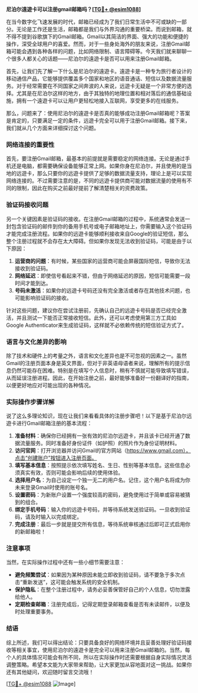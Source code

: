 **尼泊尔遠遊卡可以注册gmail邮箱吗？[[TG💪+ @esim1088](https://t.me/s/esim1088)]**

在当今数字化飞速发展的时代，邮箱已经成为了我们日常生活中不可或缺的一部分。无论是工作还是生活，邮箱都是我们与外界沟通的重要桥梁。而说到邮箱，就不得不提到谷歌旗下的Gmail邮箱。Gmail以其简洁的界面、强大的功能和便捷的操作，深受全球用户的喜爱。然而，对于一些身处海外的朋友来说，注册Gmail邮箱可能会遇到各种各样的问题，比如网络限制、语言障碍等。今天我们就来聊聊一个很多人都关心的话题——尼泊尔的遠遊卡是否可以用来注册Gmail邮箱。

首先，让我们先了解一下什么是尼泊尔的遠遊卡。遠遊卡是一种专为旅行者设计的移动通信产品，它能够提供覆盖多个国家和地区的语音通话、短信以及数据流量服务。对于经常需要在不同国家之间奔波的人来说，远遊卡无疑是一个非常方便的选择。尤其是在尼泊尔这样的地方，由于其独特的地理位置和相对落后的通信基础设施，拥有一个遠遊卡可以让用户更轻松地接入互联网，享受更多的在线服务。

那么，问题来了：使用尼泊尔的遠遊卡是否真的能够成功注册Gmail邮箱呢？答案是肯定的，只要满足一定的条件，远遊卡完全可以用于注册Gmail邮箱。接下来，我们就从几个方面来详细探讨这个问题。

### 网络连接的重要性

首先，要注册Gmail邮箱，最基本的前提就是需要稳定的网络连接。无论是通过手机还是电脑，都需要确保设备能够正常上网。如果你身在尼泊尔，并且使用的是当地的远遊卡，那么只要你的远遊卡提供了足够的数据流量支持，理论上是可以实现网络连接的。不过需要注意的是，不同的远遊卡提供商可能对数据流量的使用有不同的限制，因此在购买之前最好提前了解清楚相关的资费政策。

### 验证码接收问题

另一个关键因素是验证码的接收。在注册Gmail邮箱的过程中，系统通常会发送一封包含验证码的邮件到你的备用手机号或电子邮箱地址上，你需要输入这个验证码才能完成注册流程。如果你的远遊卡能够顺利接收来自Google的验证短信，那么整个注册过程就不会存在太大障碍。但如果你发现无法收到验证码，可能是由于以下原因：

1. **运营商的问题**：有时候，某些国家的运营商可能会屏蔽国际短信，导致你无法接收到验证码。
2. **网络延迟**：即使信号看起来不错，但由于网络延迟的原因，短信可能需要一段时间才能到达。
3. **号码未激活**：如果你的远遊卡号码还没有完全激活或者存在其他技术问题，也可能影响验证码的接收。

针对这些问题，建议你在尝试注册前，先确认自己的远遊卡号码是否已经完全激活，并且测试一下能否正常接收短信。此外，还可以考虑使用第三方工具如Google Authenticator来生成验证码，这样就不必依赖传统的短信验证方式了。

### 语言与文化差异的影响

除了技术和硬件上的考量之外，语言和文化差异也是不可忽视的因素之一。虽然Gmail的注册页面本身是英文界面，但对于非英语母语者来说，理解所有的提示信息仍然可能存在困难。特别是在填写个人信息时，稍有不慎就可能导致填写错误，从而延误注册进程。因此，在开始注册之前，最好能够准备好一份翻译好的指南，以便更好地应对可能出现的各种情况。

### 实际操作步骤详解

说了这么多理论知识，现在让我们来看看具体的注册步骤吧！以下是基于尼泊尔远遊卡进行Gmail邮箱注册的基本流程：

1. **准备材料**：确保你已经拥有一张有效的尼泊尔远遊卡，并且该卡已经开通了数据流量服务。同时准备好身份证件（如护照）的照片作为身份证明材料。
2. **访问官网**：打开浏览器并访问Gmail的官方网站（https://www.gmail.com），点击“创建账户”按钮进入注册页面。
3. **填写基本信息**：按照提示依次填写姓名、生日、性别等基本信息。这些信息必须真实有效，否则可能会影响后续的使用体验。
4. **选择用户名**：为自己设定一个独一无二的用户名。记住，这个用户名将成为你未来登录Gmail时使用的账号名。
5. **设置密码**：为新账户设置一个强度较高的密码，避免使用过于简单或容易被猜到的组合。
6. **绑定手机号码**：输入你的远遊卡号码，并等待系统发送验证码。一旦收到验证码，请及时输入以完成绑定。
7. **完成注册**：最后一步就是提交所有信息，等待系统审核通过后即可正式启用你的新邮箱啦！

### 注意事项

当然，在实际操作过程中还有一些小细节需要注意：

- **避免频繁尝试**：如果因为某种原因未能立即收到验证码，请不要急于多次点击“重新发送”，这可能会触发系统的安全机制。
- **保护隐私**：在整个注册过程中，请务必妥善保管好自己的个人信息，切勿泄露给他人。
- **定期检查邮箱**：注册完成后，记得定期登录邮箱查看是否有未读邮件，以便及时处理重要事务。

### 结语

综上所述，我们可以得出结论：只要具备良好的网络环境并且妥善处理好验证码接收等相关事宜，使用尼泊尔的遠遊卡是完全可以用来注册Gmail邮箱的。当然，每个人的具体情况可能会有所不同，所以在实际操作时还需要根据自身实际情况灵活调整策略。希望本文能为大家带来帮助，让大家更加从容地面对这一挑战。如果你还有其他疑问，欢迎随时留言交流哦！

[[TG💪+ @esim1088](https://t.me/s/esim1088) ![Image](https://i.postimg.cc/4NQfJmqS/Snipaste-2025-05-13-00-14-12.png)]